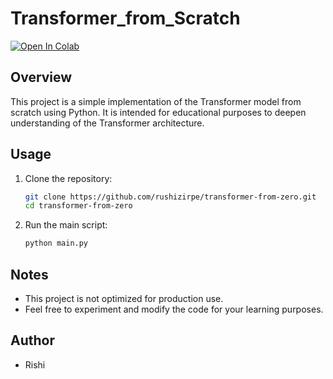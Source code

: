 # Transformer_from_Scratch

[![Open In Colab](https://colab.research.google.com/assets/colab-badge.svg)]([https://colab.research.google.com/github/pinecone-io/examples/blob/master/learn/generation/llm-field-guide/llama-2/llama-2-13b-retrievalqa.ipynb](https://colab.research.google.com/drive/1gFwoNGle2fQnWdDQXflU7xugKSD-q3xu)) 

## Overview

This project is a simple implementation of the Transformer model from scratch using Python. It is intended for educational purposes to deepen understanding of the Transformer architecture.

## Usage

1. Clone the repository:

    ```bash
    git clone https://github.com/rushizirpe/transformer-from-zero.git
    cd transformer-from-zero
    ```

2. Run the main script:

    ```bash
    python main.py
    ```

## Notes

- This project is not optimized for production use.
- Feel free to experiment and modify the code for your learning purposes.

## Author

* Rishi
